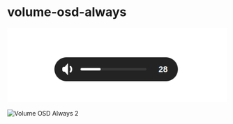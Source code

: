 # volume-osd-always

![Volume OSD Always 1](images/volume-osd-always1.gif)

![Volume OSD Always 2](images/volume-osd-always2.gif)
